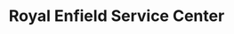 ---
title: "Royal Enfield Service Center"
url: /kozhikode/royal-enfield-service-center/
shop: motorcycle
---